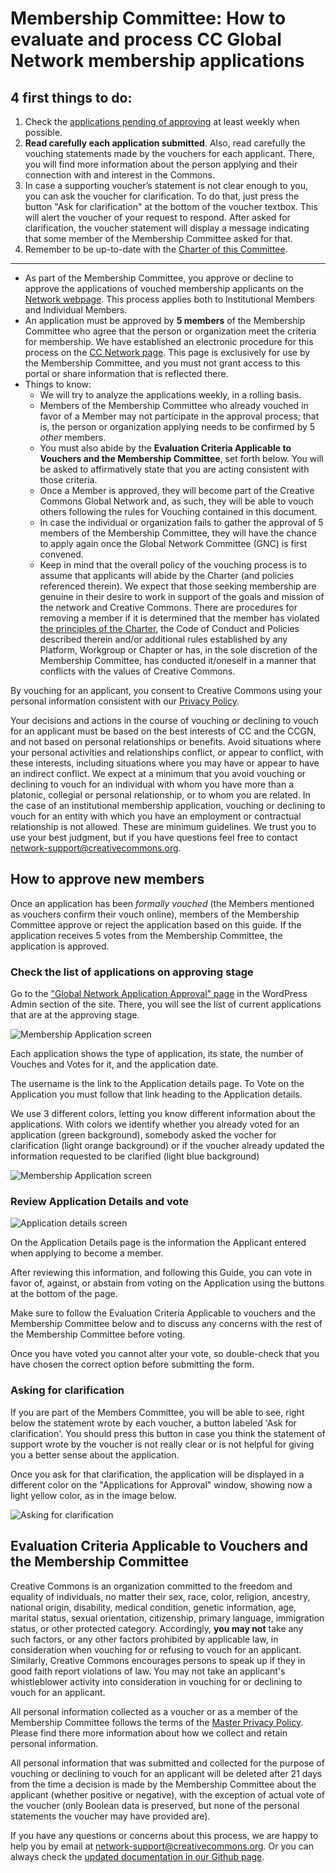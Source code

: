
# Membership Committee: How to evaluate and process CC Global Network membership applications

## 4 first things to do:

1. Check the [applications pending of approving](https://network.creativecommons.org/wp-admin/users.php?page=global-network-application-approval) at least weekly when possible.
2. **Read carefully each application submitted**. Also, read carefully the vouching statements made by the vouchers for each applicant. There, you will find more information about the person applying and their connection with and interest in the Commons.
3. In case a supporting voucher’s statement is not clear enough to you, you can ask the voucher for clarification. To do that, just press the button "Ask for clarification" at the bottom of the voucher textbox. This will alert the voucher of your request to respond. After asked for clarification, the voucher statement will display a message indicating that some member of the Membership Committee asked for that. 
4. Remember to be up-to-date with the [Charter of this Committee](https://github.com/creativecommons/global-network-strategy/blob/master/charters/Charter_of_the_GNC_Membership_Committee.md).

---
* As part of the Membership Committee, you approve or decline to approve the applications of vouched membership applicants on the [Network webpage](http://network.creativecommons.org). This process applies both to Institutional Members and Individual Members.
* An application must be approved by **5 members** of the Membership Committee who agree that the person or organization meet the criteria for membership. We have established an electronic procedure for this process on the [CC Network page](http://network.creativecommons.org). This page is exclusively for use by the Membership Committee, and you must not grant access to this portal or share information that is reflected there.
* Things to know:
	* We will try to analyze the applications weekly, in a rolling basis.
	* Members of the Membership Committee who already vouched in favor of a Member may not participate in the approval process; that is, the person or organization applying needs to be confirmed by 5 *other* members.
	* You must also abide by the **Evaluation Criteria Applicable to Vouchers and the Membership Committee**, set forth below. You will be asked to affirmatively state that you are acting consistent with those criteria.
	* Once a Member is approved, they will become part of the Creative Commons Global Network and, as such, they will be able to vouch others following the rules for Vouching contained in this document.
	* In case the individual or organization fails to gather the approval of 5 members of the Membership Committee, they will have the chance to apply again once the Global Network Committee (GNC) is first convened. 
    * Keep in mind that the overall policy of the vouching process is to assume that applicants will abide by the Charter (and policies referenced therein). We expect that those seeking membership are genuine in their desire to work in support of the goals and mission of the network and Creative Commons. There are procedures for removing a member if it is determined that the member has violated [the principles of the Charter](https://github.com/creativecommons/global-network-strategy/blob/master/charters/Charter_of_the_Global_Network_Council.md), the Code of Conduct and Policies described therein and/or additional rules established by any Platform, Workgroup or Chapter or has, in the sole discretion of the Membership Committee, has conducted it/oneself in a manner that conflicts with the values of Creative Commons.

By vouching for an applicant, you consent to Creative Commons using your personal information consistent with our [Privacy Policy](https://creativecommons.org/privacy/).

Your decisions and actions in the course of vouching or declining to vouch for an applicant must be based on the best interests of CC and the CCGN, and not based on personal relationships or benefits. Avoid situations where your personal activities and relationships conflict, or appear to conflict, with these interests, including situations where you may have or appear to have an indirect conflict. We expect at a minimum that you avoid vouching or declining to vouch for an individual with whom you have more than a platonic, collegial or personal relationship, or to whom you are related. In the case of an institutional membership application, vouching or declining to vouch for an entity with which you have an employment or contractual relationship is not allowed. These are minimum guidelines. We trust you to use your best judgment, but if you have questions feel free to contact network-support@creativecommons.org.

## How to approve new members

Once an application has been *formally vouched* (the Members mentioned as vouchers confirm their vouch online), members of the Membership Committee approve or reject the application based on this guide. If the application receives 5 votes from the Membership Committee, the application is approved.

### Check the list of applications on approving stage
Go to the ["Global Network Application Approval" page](https://network.creativecommons.org/wp-admin/users.php?page=global-network-application-approval) in the WordPress Admin section of the site. There, you will see the list of current applications that are at the approving stage.

![Membership Application screen](/docs/approving_1.png)

Each application shows the type of application, its state, the number of Vouches and Votes for it, and the application date.

The username is the link to the Application details page. To Vote on the Application you must follow that link heading to the Application details.

We use 3 different colors, letting you know different information about the applications. With colors we identify whether you already voted for an application (green background), somebody asked the vocher for clarification (light orange background) or if the voucher already updated the information requested to be clarified (light blue background)

![Membership Application screen](/docs/approving_4.png)

### Review Application Details and vote

![Application details screen](/docs/approving_2.png)

On the Application Details page is the information the Applicant entered when applying to become a member.

After reviewing this information, and following this Guide, you can vote in favor of, against, or abstain from voting on the Application using the buttons at the bottom of the page.

Make sure to follow the Evaluation Criteria Applicable to vouchers and the Membership Committee below and to discuss any concerns with the rest of the Membership Committee before voting.

Once you have voted you cannot alter your vote, so double-check that you have chosen the correct option before submitting the form.

### Asking for clarification

If you are part of the Members Committee, you will be able to see, right below the statement wrote by each voucher, a button labeled 'Ask for clarification'. You should press this button in case you think the statement of support wrote by the voucher is not really clear or is not helpful for giving you a better sense about the application. 

Once you ask for that clarification, the application will be displayed in a different color on the "Applications for Approval" window, showing now a light yellow color, as in the image below. 

![Asking for clarification](/docs/approving_3.png)

## Evaluation Criteria Applicable to Vouchers and the Membership Committee

Creative Commons is an organization committed to the freedom and equality of individuals, no matter their sex, race, color, religion, ancestry, national origin, disability, medical condition, genetic information, age, marital status, sexual orientation, citizenship, primary language, immigration status, or other protected category. Accordingly, **you may not** take any such factors, or any other factors prohibited by applicable law, in consideration when vouching for or refusing to vouch for an applicant. Similarly, Creative Commons encourages persons to speak up if they in good faith report violations of law. You may not take an applicant's whistleblower activity into consideration in vouching for or declining to vouch for an applicant.

All personal information collected as a voucher or as a member of the Membership Committee follows the terms of the [Master Privacy Policy](https://creativecommons.org/privacy/). Please find there more information about how we collect and retain personal information. 

All personal information that was submitted and collected for the purpose of vouching or declining to vouch for an applicant will be deleted after 21 days from the time a decision is made by the Membership Committee about the applicant (whether positive or negative), with the exception of actual vote of the voucher (only Boolean data is preserved, but none of the personal statements the voucher may have provided are).

If you have any questions or concerns about this process, we are happy to help you by email at network-support@creativecommons.org. Or you can always check the [updated documentation in our Github page](https://github.com/creativecommons/global-network-strategy).